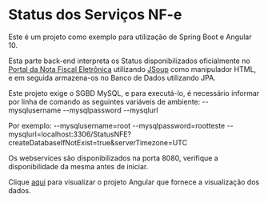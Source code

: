 # Status dos Serviços NF-e
Este é um projeto como exemplo para utilização de Spring Boot e Angular 10.

Esta parte back-end interpreta os Status disponibilizados oficialmente no [Portal da Nota Fiscal Eletrônica](http://www.nfe.fazenda.gov.br/portal/disponibilidade.aspx)
utilizando [JSoup](https://jsoup.org/) como manipulador HTML, e em seguida armazena-os no Banco de Dados utilizando JPA.

Este projeto exige o SGBD MySQL, e para executá-lo, é necessário informar por linha de comando as seguintes variáveis de ambiente:
--mysqlusername 
--mysqlpassword 
--mysqlurl

Por exemplo: --mysqlusername=root --mysqlpassword=rootteste --mysqlurl=localhost:3306/StatusNFE?createDatabaseIfNotExist=true&serverTimezone=UTC

Os webservices são disponibilizados na porta 8080, verifique a disponibilidade da mesma antes de iniciar.

Clique [aqui](https://github.com/Giovanifsa/NFEStatusFrontend) para visualizar o projeto Angular que fornece a visualização dos dados.
